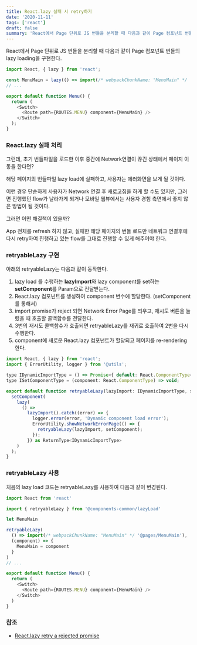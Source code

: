```yaml
---
title: React.lazy 실패 시 retry하기
date: '2020-11-11'
tags: ['react']
draft: false
summary: 'React에서 Page 단위로 JS 번들을 분리할 때 다음과 같이 Page 컴포넌트 번들의 lazy loading을 구현한다.'
---
```


React에서 Page 단위로 JS 번들을 분리할 때 다음과 같이 Page 컴포넌트 번들의 lazy loading을 구현한다.

```js
import React, { lazy } from 'react';

const MenuMain = lazy(() => import(/* webpackChunkName: "MenuMain" */ '@pages/MenuMain')
// ...

export default function Menu() {
  return (
    <Switch>
      <Route path={ROUTES.MENU} component={MenuMain} />
    </Switch>
  );
}
```

### React.lazy 실패 처리

그런데, 초기 번들파일을 로드한 이후 중간에 Network연결이 끊긴 상태에서 페이지 이동을 한다면?

해당 페이지의 번들파일 lazy load에 실패하고, 사용자는 에러화면을 보게 될 것이다.

이런 경우 단순하게 사용자가 Network 연결 후 새로고침을 하게 할 수도 있지만, 그러면 진행했던 flow가 날라가게 되거나 모바일 웹뷰에서는 사용자 경험 측면에서 좋지 않은 방법이 될 것이다.

그러면 어떤 해결책이 있을까?

App 전체를 refresh 하지 않고, 실패한 해당 페이지의 번들 로드만 네트워크 연결후에 다시 retry하여 진행하고 있는 flow를 그대로 진행할 수 있게 해주어야 한다.

### retryableLazy 구현

아래의 retryableLazy는 다음과 같이 동작한다.

1.  lazy load 를 수행하는 **lazyImport**와 lazy component를 set하는 **setComponent**를 Param으로 전달받는다.
2.  React.lazy 컴포넌트를 생성하여 component 변수에 할당한다. (setComponent를 통해서)
3.  import promise가 reject 되면 Network Error Page를 띄우고, 재시도 버튼을 눌렀을 때 호출할 콜백함수를 전달한다.
4.  3번의 재시도 콜백함수가 호출되면 retryableLazy를 재귀로 호출하여 2번을 다시 수행한다.
5.  component에 새로운 React.lazy 컴포넌트가 할당되고 페이지를 re-rendering한다.

```js
import React, { lazy } from 'react';
import { ErrorUtility, logger } from '@utils';

type IDynamicImportType = () => Promise<{ default: React.ComponentType<any> }>;
type ISetComponentType = (component: React.ComponentType) => void;

export default function retryableLazy(lazyImport: IDynamicImportType, setComponent: ISetComponentType) {
  setComponent(
    lazy(
      () =>
        lazyImport().catch((error) => {
          logger.error(error, 'Dynamic component load error');
          ErrorUtility.showNetworkErrorPage(() => {
            retryableLazy(lazyImport, setComponent);
          });
        }) as ReturnType<IDynamicImportType>
    )
  );
}
```

### retryableLazy 사용

처음의 lazy load 코드는 retryableLazy를 사용하여 다음과 같이 변경된다.

```js
import React from 'react'

import { retryableLazy } from '@components-common/lazyLoad'

let MenuMain

retryableLazy(
  () => import(/* webpackChunkName: "MenuMain" */ '@pages/MenuMain'),
  (component) => {
    MenuMain = component
  }
)
// ...

export default function Menu() {
  return (
    <Switch>
      <Route path={ROUTES.MENU} component={MenuMain} />
    </Switch>
  )
}
```

### 참조

- [React.lazy retry a rejected promise](https://github.com/facebook/react/issues/14254#issuecomment-441717770)
